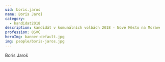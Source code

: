 ```yaml
---
uid: boris.jaros
name: Boris Jaroš
category:
  - kandidat2018
description: kandidát v komunálních volbách 2018 - Nové Město na Moravě
profession: OSVČ
heroImg: banner-default.jpg
img: people/boris-jaros.jpg
---
```


Boris Jaroš
